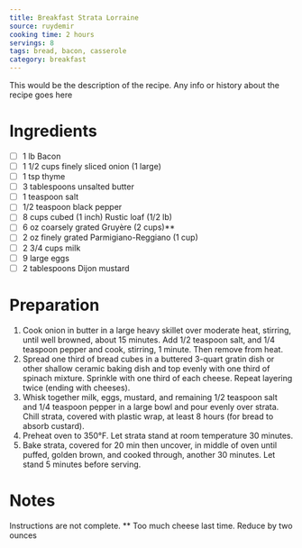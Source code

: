```yaml
---
title: Breakfast Strata Lorraine
source: ruydemir
cooking time: 2 hours
servings: 8
tags: bread, bacon, casserole
category: breakfast
---
```


This would be the description of the recipe. Any info or history about the recipe goes here

Ingredients
===========

* [ ] 1 lb Bacon
* [ ] 1 1/2 cups finely sliced onion (1 large)
* [ ] 1 tsp thyme
* [ ] 3 tablespoons unsalted butter
* [ ] 1 teaspoon salt
* [ ] 1/2 teaspoon black pepper
* [ ] 8 cups cubed (1 inch) Rustic loaf (1/2 lb)
* [ ] 6 oz coarsely grated Gruyère (2 cups)**
* [ ] 2 oz finely grated Parmigiano-Reggiano (1 cup)
* [ ] 2 3/4 cups milk
* [ ] 9 large eggs
* [ ] 2 tablespoons Dijon mustard

Preparation
===========
1. Cook onion in butter in a large heavy skillet over moderate heat, stirring, until well browned, about 15 minutes. Add 1/2 teaspoon salt, and 1/4 teaspoon pepper and cook, stirring, 1 minute. Then remove from heat.
2. Spread one third of bread cubes in a buttered 3-quart gratin dish or other shallow ceramic baking dish and top evenly with one third of spinach mixture. Sprinkle with one third of each cheese. Repeat layering twice (ending with cheeses).
3. Whisk together milk, eggs, mustard, and remaining 1/2 teaspoon salt and 1/4 teaspoon pepper in a large bowl and pour evenly over strata. Chill strata, covered with plastic wrap, at least 8 hours (for bread to absorb custard).
4. Preheat oven to 350°F. Let strata stand at room temperature 30 minutes.
5. Bake strata, covered for 20 min then uncover, in middle of oven until puffed, golden brown, and cooked through, another 30 minutes. Let stand 5 minutes before serving.

Notes
=====

Instructions are not complete.
** Too much cheese last time. Reduce by two ounces
